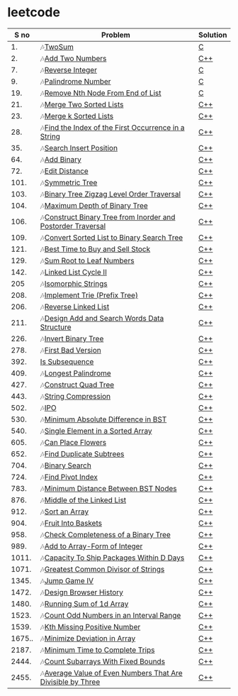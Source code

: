 # leetcode

| S no| Problem| Solution|
| ------| ------| ------|
| 1.| 🎶[TwoSum](https://leetcode.com/problems/two-sum/)| [C](https://github.com/YasothaRamamoorthy/leetcode/blob/main/problems/twosum/twosum.c)|
| 2.| 🎶[Add Two Numbers](https://leetcode.com/problems/add-two-numbers/description/)| [C++](https://github.com/YasothaRamamoorthy/leetcode/blob/main/problems/twosum/addtwonumber.cpp)|
| 7.| 🎶[Reverse Integer](https://leetcode.com/problems/reverse-integer/)| [C](https://github.com/YasothaRamamoorthy/leetcode/blob/main/problems/twosum/Reverse%20Integer.c)|
| 9.| 🎶[Palindrome Number](https://leetcode.com/problems/palindrome-number/)| [C](https://github.com/YasothaRamamoorthy/leetcode/blob/main/problems/twosum/Palindrome%20Number.c)|
| 19.| 🎶[Remove Nth Node From End of List](https://leetcode.com/problems/palindrome-number/)| [C](https://github.com/YasothaRamamoorthy/leetcode/blob/main/problems/twosum/Remove%20Nth%20Node%20From%20End%20of%20List.cpp)|
| 21.| 🎶[Merge Two Sorted Lists](https://leetcode.com/problems/merge-two-sorted-lists/?envType=study-plan&id=level-1)| [C++](https://github.com/YasothaRamamoorthy/leetcode/blob/main/problems/twosum/Merge%20Two%20Sorted%20Lists.cpp)|
| 23.| 🎶[Merge k Sorted Lists](https://leetcode.com/problems/merge-k-sorted-lists/description/)| [C++](https://github.com/YasothaRamamoorthy/leetcode/blob/main/problems/twosum/Merge%20k%20Sorted%20Lists.cpp)|
| 28.| 🎶[Find the Index of the First Occurrence in a String](https://leetcode.com/problems/find-the-index-of-the-first-occurrence-in-a-string/description/)| [C++](https://github.com/YasothaRamamoorthy/leetcode/blob/main/problems/twosum/Find%20the%20Index%20of%20the%20First%20Occurrence%20in%20a%20String.cpp)|
| 35.| 🎶[Search Insert Position](https://leetcode.com/problems/search-insert-position/description/)| [C++](https://github.com/YasothaRamamoorthy/leetcode/blob/main/problems/twosum/Search%20Insert%20Position.cpp)|
| 64.| 🎶[Add Binary](https://leetcode.com/problems/remove-nth-node-from-end-of-list/)| [C++](https://github.com/YasothaRamamoorthy/leetcode/blob/main/problems/twosum/Add%20Binary.cpp)|
| 72.| 🎶[Edit Distance](https://leetcode.com/problems/edit-distance/description/)| [C++](https://github.com/YasothaRamamoorthy/leetcode/blob/main/problems/twosum/Edit%20Distance.cpp)|
| 101.| 🎶[Symmetric Tree](https://leetcode.com/problems/symmetric-tree/description/)| [C++](https://github.com/YasothaRamamoorthy/leetcode/blob/main/problems/twosum/Symmetric%20Tree.cpp)|
| 103.| 🎶[Binary Tree Zigzag Level Order Traversal](https://leetcode.com/problems/binary-tree-zigzag-level-order-traversal/description/)| [C++](https://github.com/YasothaRamamoorthy/leetcode/blob/main/problems/twosum/Binary%20Tree%20Zigzag%20Level%20Order%20Traversal.cpp)|
| 104.| 🎶[Maximum Depth of Binary Tree](https://leetcode.com/problems/maximum-depth-of-binary-tree/)| [C++](https://github.com/YasothaRamamoorthy/leetcode/blob/main/problems/twosum/Maximum%20Depth%20of%20Binary%20Tree.cpp)|
| 106.| 🎶[Construct Binary Tree from Inorder and Postorder Traversal](https://leetcode.com/problems/construct-binary-tree-from-inorder-and-postorder-traversal/)| [C++](https://github.com/YasothaRamamoorthy/leetcode/blob/main/problems/twosum/Construct%20Binary%20Tree%20from%20Inorder%20and%20Postorder%20Traversal.cpp)|
| 109.| 🎶[Convert Sorted List to Binary Search Tree](https://leetcode.com/problems/convert-sorted-list-to-binary-search-tree/description/)| [C++](https://github.com/YasothaRamamoorthy/leetcode/blob/main/problems/twosum/Convert%20Sorted%20List%20to%20Binary%20Search%20Tree.cpp)|
| 121.| 🎶[Best Time to Buy and Sell Stock](https://leetcode.com/problems/best-time-to-buy-and-sell-stock/)| [C++](https://github.com/YasothaRamamoorthy/leetcode/blob/main/problems/twosum/Best%20Time%20to%20Buy%20and%20Sell%20Stock.cpp)|
| 129.| 🎶[Sum Root to Leaf Numbers](https://leetcode.com/problems/sum-root-to-leaf-numbers/description/)| [C++](https://github.com/YasothaRamamoorthy/leetcode/blob/main/problems/twosum/Sum%20Root%20to%20Leaf%20Numbers.cpp)|
| 142.| 🎶[Linked List Cycle II](https://leetcode.com/problems/linked-list-cycle-ii/description/)| [C++](https://github.com/YasothaRamamoorthy/leetcode/blob/main/problems/twosum/Linked%20List%20Cycle%20II.cpp)|
| 205| 🎶[Isomorphic Strings](https://leetcode.com/problems/isomorphic-strings/?envType=study-plan&id=level-1)| [C++](https://github.com/YasothaRamamoorthy/leetcode/blob/main/problems/twosum/Isomorphic%20Strings.cpp)|
| 208.| 🎶[Implement Trie (Prefix Tree)](https://leetcode.com/problems/implement-trie-prefix-tree/description/)| [C++](https://github.com/YasothaRamamoorthy/leetcode/blob/main/problems/twosum/Implement%20Trie%20(Prefix%20Tree).cpp)|
| 206.| 🎶[Reverse Linked List](https://leetcode.com/problems/reverse-linked-list/?envType=study-plan&id=level-1)| [C++](https://github.com/YasothaRamamoorthy/leetcode/blob/main/problems/twosum/Reverse%20Linked%20List.cpp)|
| 211.| 🎶[Design Add and Search Words Data Structure](https://leetcode.com/problems/design-add-and-search-words-data-structure/description/)| [C++](https://github.com/YasothaRamamoorthy/leetcode/blob/main/problems/twosum/Design%20Add%20and%20Search%20Words%20Data%20Structure.cpp)|
| 226.| 🎶[Invert Binary Tree](https://leetcode.com/problems/invert-binary-tree/description/)| [C++](https://github.com/YasothaRamamoorthy/leetcode/blob/main/problems/twosum/Invert%20Binary%20Tree.cpp)|
| 278.| 🎶[First Bad Version](https://leetcode.com/problems/first-bad-version/description/)| [C++](https://github.com/YasothaRamamoorthy/leetcode/blob/main/problems/twosum/First%20Bad%20Version.cpp)|
|392.|  [Is Subsequence](https://leetcode.com/problems/is-subsequence/?envType=study-plan&id=level-1)|[C++](https://github.com/YasothaRamamoorthy/leetcode/blob/main/problems/twosum/Is%20Subsequence.cpp)|
| 409.| 🎶[Longest Palindrome](https://leetcode.com/problems/longest-palindrome/description/)| [C++](https://github.com/YasothaRamamoorthy/leetcode/blob/main/problems/twosum/Longest%20Palindrome.cpp)|
| 427.| 🎶[Construct Quad Tree](https://leetcode.com/problems/construct-quad-tree/description/)| [C++](https://github.com/YasothaRamamoorthy/leetcode/blob/main/problems/twosum/Construct%20Quad%20Tree.cpp)|
| 443.| 🎶[String Compression](https://leetcode.com/problems/string-compression/description/)| [C++](https://github.com/YasothaRamamoorthy/leetcode/blob/main/problems/twosum/String%20Compression.cpp)|
| 502.| 🎶[IPO](https://leetcode.com/problems/ipo/)| [C++](https://github.com/YasothaRamamoorthy/leetcode/blob/main/problems/twosum/IPO.cpp)|
| 530.| 🎶[Minimum Absolute Difference in BST](https://leetcode.com/problems/minimum-absolute-difference-in-bst/description/)| [C++](https://github.com/YasothaRamamoorthy/leetcode/blob/main/problems/twosum/Minimum%20Absolute%20Difference%20in%20BST.cpp)|
| 540.| 🎶[Single Element in a Sorted Array](https://leetcode.com/problems/single-element-in-a-sorted-array/description/)| [C++](https://github.com/YasothaRamamoorthy/leetcode/blob/main/problems/twosum/Single%20Element%20in%20a%20Sorted%20Array.cpp)|
| 605.| 🎶[Can Place Flowers](https://leetcode.com/problems/can-place-flowers/description/)| [C++](https://github.com/YasothaRamamoorthy/leetcode/blob/main/problems/twosum/Can%20Place%20Flowers.cpp)|
| 652.| 🎶[Find Duplicate Subtrees](https://leetcode.com/problems/find-duplicate-subtrees/description/)| [C++](https://github.com/YasothaRamamoorthy/leetcode/blob/main/problems/twosum/Find%20Duplicate%20Subtrees.cpp)|
| 704.| 🎶[Binary Search](https://leetcode.com/problems/binary-search/description/)| [C++](https://github.com/YasothaRamamoorthy/leetcode/blob/main/problems/twosum/Binary%20Search.cpp)|
| 724.| 🎶[Find Pivot Index](https://leetcode.com/problems/find-pivot-index/description/)| [C++](https://github.com/YasothaRamamoorthy/leetcode/blob/main/problems/twosum/Find%20Pivot%20Index.cpp)|
| 783.| 🎶[Minimum Distance Between BST Nodes](https://leetcode.com/problems/minimum-distance-between-bst-nodes/description/)| [C++](https://github.com/YasothaRamamoorthy/leetcode/blob/main/problems/twosum/Minimum%20Distance%20Between%20BST%20Nodes.cpp)|
| 876.| 🎶[Middle of the Linked List](https://leetcode.com/problems/middle-of-the-linked-list/description/)| [C++](https://github.com/YasothaRamamoorthy/leetcode/blob/main/problems/twosum/Middle%20of%20the%20Linked%20List.cpp)|
| 912.| 🎶[Sort an Array](https://leetcode.com/problems/sort-an-array/description/)| [C++](https://github.com/YasothaRamamoorthy/leetcode/blob/main/problems/twosum/Sort%20an%20Array.cpp)|
| 904.| 🎶[Fruit Into Baskets](https://leetcode.com/problems/fruit-into-baskets/description/)| [C++](https://github.com/YasothaRamamoorthy/leetcode/blob/main/problems/twosum/Fruit%20Into%20Baskets.cpp)|
| 958.| 🎶[Check Completeness of a Binary Tree](https://leetcode.com/problems/check-completeness-of-a-binary-tree/description/)| [C++](https://github.com/YasothaRamamoorthy/leetcode/blob/main/problems/twosum/Check%20Completeness%20of%20a%20Binary%20Tree.cpp)|
| 989.| 🎶[Add to Array-Form of Integer](https://leetcode.com/problems/add-to-array-form-of-integer/description/)| [C++](https://github.com/YasothaRamamoorthy/leetcode/blob/main/problems/twosum/Add%20to%20Array-Form%20of%20Integer.cpp)|
| 1011.| 🎶[Capacity To Ship Packages Within D Days](https://leetcode.com/problems/capacity-to-ship-packages-within-d-days/description/)| [C++](https://github.com/YasothaRamamoorthy/leetcode/blob/main/problems/twosum/Capacity%20To%20Ship%20Packages%20Within%20D%20Days.cpp)|
|1071.| 🎶[Greatest Common Divisor of Strings](https://leetcode.com/problems/greatest-common-divisor-of-strings/)| [C++](https://github.com/YasothaRamamoorthy/leetcode/blob/main/problems/twosum/Greatest%20Common%20Divisor%20of%20Strings.cpp)|
|1345.| 🎶[Jump Game IV](https://leetcode.com/problems/jump-game-iv/description/)| [C++](https://github.com/YasothaRamamoorthy/leetcode/blob/main/problems/twosum/Jump%20Game%20IV.cpp)|
|1472.| 🎶[Design Browser History](https://leetcode.com/problems/design-browser-history/description/)| [C++](https://github.com/YasothaRamamoorthy/leetcode/blob/main/problems/twosum/Design%20Browser%20History.cpp)|
|1480.| 🎶[Running Sum of 1d Array](https://leetcode.com/problems/running-sum-of-1d-array/?envType=study-plan&id=level-1)| [C++](https://github.com/YasothaRamamoorthy/leetcode/blob/main/Running%20Sum%20of%201d%20Array.cpp)|
|1523.| 🎶[Count Odd Numbers in an Interval Range](https://leetcode.com/problems/count-odd-numbers-in-an-interval-range/description/)| [C++](https://github.com/YasothaRamamoorthy/leetcode/blob/main/problems/twosum/Count%20Odd%20Numbers%20in%20an%20Interval%20Range.cpp)|
|1539.| 🎶[Kth Missing Positive Number](https://leetcode.com/problems/kth-missing-positive-number/description/)| [C++](https://github.com/YasothaRamamoorthy/leetcode/blob/main/problems/twosum/Kth%20Missing%20Positive%20Number.cpp)|
|1675..| 🎶[Minimize Deviation in Array](https://leetcode.com/problems/minimize-deviation-in-array/description/)| [C++](https://github.com/YasothaRamamoorthy/leetcode/blob/main/problems/twosum/Minimize%20Deviation%20in%20Array.cpp)|
|2187.| 🎶[Minimum Time to Complete Trips](https://leetcode.com/problems/minimum-time-to-complete-trips/description/)| [C++](https://github.com/YasothaRamamoorthy/leetcode/blob/main/problems/twosum/Minimum%20Time%20to%20Complete%20Trips.cpp)|
|2444.| 🎶[Count Subarrays With Fixed Bounds](https://leetcode.com/problems/count-subarrays-with-fixed-bounds/description/)| [C++](https://github.com/YasothaRamamoorthy/leetcode/blob/main/problems/twosum/Count%20Subarrays%20With%20Fixed%20Bounds.cpp)|
|2455.| 🎶[Average Value of Even Numbers That Are Divisible by Three](https://leetcode.com/problems/average-value-of-even-numbers-that-are-divisible-by-three/)| [C++](https://github.com/YasothaRamamoorthy/leetcode/blob/main/problems/twosum/Average%20Value%20of%20Even%20Numbers%20That%20Are%20Divisible%20by%20Three.cpp)|
